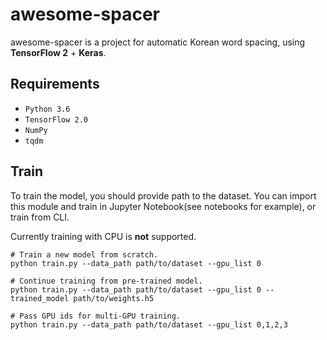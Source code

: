 # awesome-spacer

awesome-spacer is a project for automatic Korean word spacing, using **TensorFlow 2** + **Keras**.

## Requirements

- `Python 3.6`
- `TensorFlow 2.0`
- `NumPy`
- `tqdm`

## Train

To train the model, you should provide path to the dataset.
You can import this module and train in Jupyter Notebook(see notebooks for example), 
or train from CLI. 

Currently training with CPU is **not** supported.
```
# Train a new model from scratch. 
python train.py --data_path path/to/dataset --gpu_list 0

# Continue training from pre-trained model.
python train.py --data_path path/to/dataset --gpu_list 0 --trained_model path/to/weights.h5

# Pass GPU ids for multi-GPU training.
python train.py --data_path path/to/dataset --gpu_list 0,1,2,3
```
